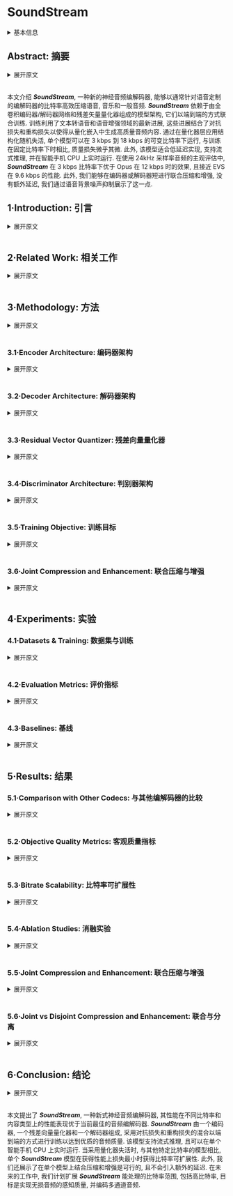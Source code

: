 # SoundStream

<details>
<summary>基本信息</summary>

- 标题: "SoundStream: An End-to-End Neural Audio Codec"
- 作者:
  - 01 Neil Zeghidour, Research Google Inc.
  - 02 Alejandro Luebs, Research Google Inc.
  - 03 Ahmed Omran, Research Google Inc.
  - 04 Jan Skoglund, Research Google Inc.
  - 05 Marco Tagliasacchi, Research Google Inc.
- 链接:
  - [ArXiv](https://arxiv.org/abs/2107.03312)
  - [Publication](https://doi.org/10.1109/TASLP.2021.3129994)
  - [Github]()
  - [Demo](https://google-research.github.io/seanet/soundstream/examples/)
- 文件:
  - [ArXiv](_PDF/2107.03312v1__SoundStream__An_End-to-End_Neural_Audio_Codec.pdf)
  - [Publication](_PDF/2107.03312p0__SoundStream__IEEE@TASLP2021.pdf)

</details>

## Abstract: 摘要

<details>
<summary>展开原文</summary>

We present ***SoundStream***, a novel neural audio codec that can efficiently compress speech, music and general audio at bitrates normally targeted by speech-tailored codecs.
***SoundStream*** relies on a model architecture composed by a fully convolutional encoder/decoder network and a residual vector quantizer, which are trained jointly end-to-end.
Training leverages recent advances in text-to-speech and speech enhancement, which combine adversarial and reconstruction losses to allow the generation of high-quality audio content from quantized embeddings.
By training with structured dropout applied to quantizer layers, a single model can operate across variable bitrates from 3 kbps to 18 kbps, with a negligible quality loss when compared with models trained at fixed bitrates.
In addition, the model is amenable to a low latency implementation, which supports streamable inference and runs in real time on a smartphone CPU.
In subjective evaluations using audio at 24 kHz sampling rate, ***SoundStream*** at 3 kbps outperforms Opus at 12 kbps and approaches EVS at 9.6 kbps.
Moreover, we are able to perform joint compression and enhancement either at the encoder or at the decoder side with no additional latency, which we demonstrate through background noise suppression for speech.

</details>
<br>

本文介绍 ***SoundStream***, 一种新的神经音频编解码器, 能够以通常针对语音定制的编解码器的比特率高效压缩语音, 音乐和一般音频.
***SoundStream*** 依赖于由全卷积编码器/解码器网络和残差矢量量化器组成的模型架构, 它们以端到端的方式联合训练.
训练利用了文本转语音和语音增强领域的最新进展, 这些进展结合了对抗损失和重构损失以使得从量化嵌入中生成高质量音频内容.
通过在量化器层应用结构化随机失活, 单个模型可以在 3 kbps 到 18 kbps 的可变比特率下运行, 与训练在固定比特率下时相比, 质量损失微乎其微.
此外, 该模型适合低延迟实现, 支持流式推理, 并在智能手机 CPU 上实时运行.
在使用 24kHz 采样率音频的主观评估中, ***SoundStream*** 在 3 kbps 比特率下优于 Opus 在 12 kbps 时的效果, 且接近 EVS 在 9.6 kbps 的性能.
此外, 我们能够在编码器或解码器短进行联合压缩和增强, 没有额外延迟, 我们通过语音背景噪声抑制展示了这一点.

## 1·Introduction: 引言

<details>
<summary>展开原文</summary>

Audio codec can be partitioned into two broad categories: waveform codecs and parametric codecs.
Waveform codecs aim at producing at the decoder side a faithful reconstruction of the input audio samples.
Often these codecs rely on transform coding techniques: a (usually invertible) transform is used to map an input time-domain waveform to the time-frequency domain.
Then, transform coefficients are quantized and entropy coded.
At the decoder side the transform is inverted to reconstruct a time-domain waveform.
Many codecs today combine transform coding with linear predictive coding in the time-domain, especially at medium bitrates and/or narrower signal bandwidths.
The bit allocation at the encoder is driven by a perceptual model, which determines the quantization process.
Generally, waveform codecs make little or no assumptions about the type of audio content and can thus operate on general audio.
As a consequence of this, they produce very high-quality audio at medium-to-high bitrates, but they tend to introduce coding artifacts when operating at low bitrates.
Parametric codecs [1] take a different approach, by making specific assumptions about the source audio to be encoded (in most cases, speech) and introducing strong priors in the form of a parametric model that describes the audio synthesis process.
The encoder estimates the parameters of the model, which are then quantized.
The decoder generates a time-domain waveform using a synthesis model driven by quantized parameters.
Unlike waveform codecs, the goal is not to obtain a faithful reconstruction on a sample-by-sample basis, but rather to generate audio that is perceptually similar to the original.

Traditional waveform and parametric codecs rely on signal processing pipelines and carefully engineered design choices, which exploit in-domain knowledge of psycho-acoustics and speech production to improve coding efficiency.
More recently, machine learning models have been successfully applied to the field of audio compression, demonstrating the additional value brought by data-driven solutions.
For example, it is possible to apply them as a post-processing step to improve the quality of existing codecs.
This can be accomplished either via audio superresolution, i.e., extending the frequency bandwidth [2], via audio denoising, i.e., removing lossy coding artifacts [3], or via packet loss concealment [4], [5].

Other solutions adopt models based on machine learning as an integral part of the audio codec architecture.
In these areas, recent advances in text-to-speech (TTS) technology proved to be a key ingredient.
For example, [WaveNet](../Vocoder/2016.09.12_WaveNet.md), a strong generative model originally applied to generate speech from text, was adopted as a decoder in a neural codec [7],[8].
Other neural audio codecs adopt different model architectures, e.g., WaveRNN in LPCNet [9] and WaveGRU in Lyra [10], all targeting speech at low bitrates.

In this paper we propose ***SoundStream***, a novel audio codec that can compress speech, music and general audio more efficiently than previous codecs, as illustrated in Fig.01.
***SoundStream*** leverages state-of-the-art solutions in the field of neural audio synthesis, and introduces a new learnable quantization module, to deliver audio at high perceptual quality, while operating at low-to-medium bitrates.
Fig.02 illustrates the high-level model architecture of the codec.
A fully convolutional encoder receives as input a time-domain waveform and produces a sequence of embeddings at a lower sampling rate, which are quantized by a residual vector quantizer.
A fully convolutional decoder receives the quantized embeddings and reconstructs an approximation of the original waveform.
The model is trained end-to-end using both reconstruction and adversarial losses.
To this end, one (or more) discriminators are trained jointly, with the goal of distinguishing the decoded audio from the original audio and, as a by-product, to provide a space where a feature-based reconstruction loss can be computed.
Both the encoder and the decoder only use causal convolutions, so the overall architectural latency of the model is determined solely by the temporal resampling ratio between the original time-domain waveform and the embeddings.
In summary, we make the following key contributions:
- We propose ***SoundStream***, a neural audio codec in which all the constituent components (encoder, decoder and quantizer) are trained end-to-end with a mix of reconstruction and adversarial losses to achieve superior audio quality.
- We introduce a new residual vector quantizer, and investigate the rate-distortion-complexity trade-off simplified by its design.
In addition, we propose a novel “quantizer dropout” technique for training the residual vector quantizer, which enables a single model to handle different bitrates.
- We demonstrate that learning the encoder brings a very significant coding efficiency improvement, with respect to a solution that adopts mel-spectrogram features.
- We demonstrate by means of subjective quality metrics that ***SoundStream*** outperforms both Opus and EVS over a wide range of bitrates.
- We design our model to support streamable inference, which can operate at low-latency.
When deployed on a smartphone, it runs in real-time on a single CPU thread.
- We propose a variant of the ***SoundStream*** codec that performs joint audio compression and enhancement, without introducing additional latency.

</details>
<br>

## 2·Related Work: 相关工作

<details>
<summary>展开原文</summary>

**Traditional Audio Codecs**:
Opus [11], EVS [12], and USAC [13] are state-of-the-art audio codecs, which combine traditional coding tools, such as linear predictive techniques and the modified discrete cosine transform, to deliver high coding efficiency over different content types, bitrates and sampling rates, while ensuring low-latency for real-time audio communications.
We compare ***SoundStream*** with both Opus and EVS in our subjective evaluation.

**Audio Generative Models**:
Several generative models have been developed for converting text or coded features into audio waveforms.
[WaveNet (2016)](../Vocoder/2016.09.12_WaveNet.md) allows for global and local signal conditioning to synthesize both speech and music.
[SampleRNN (2016)](../Vocoder/2016.12.22_SampleRNN.md) uses recurrent networks in a similar fashion, but it relies on previous samples at different scales.
These auto-regressive models deliver very high-quality audio, at the cost of an increased computational complexity, since samples are generated one by one.
To overcome this issue, Parallel WaveNet [15] allows for parallel computation, yielding considerable speedup during inference.
Other approaches involve lightweight and sparse models [16] and networks mimicking the fast Fourier transform as part of the model [9], [17].
More recently, generative adversarial models have emerged as a solution able to deliver high-quality audio with a lower computational complexity.
[MelGAN (2019)](../Vocoder/2019.10.08_MelGAN.md) is trained to produce audio waveforms when conditioned on mel-spectrograms, training a multi-scale waveform discriminator together with the generator.
[HiFi-GAN (2020)](../Vocoder/2020.10.12_HiFi-GAN.md) takes a similar approach but it applies discriminators to both multiple scales and multiple periods of the audio samples.
The design of the decoder and the losses in ***SoundStream*** is based on this class of audio generative models.

**Audio Enhancement**:
Deep neural networks have been applied to different audio enhancement tasks, ranging from denoising [20]–[24] to dereverberation [25], [26], lossy coding denoising [3] and frequency bandwidth extension [2], [27].
In this paper we show that it is possible to jointly perform audio compression and speech enhancement with a single model, without introducing additional latency.

**Vector Quantization**:
Learning the optimal quantizer is a key element to achieve high coding efficiency.
Optimal scalar quantization based on Lloyd’s algorithm [28] can be extended to a high-dimensional space via the generalized Lloyd algorithm (GLA) [29], which is very similar to k-means clustering [30].
In vector quantization [31], a point in a high-dimensional space is mapped onto a discrete set of code vectors.
Vector quantization has been commonly used as a building block of traditional audio codecs [32].
For example, Code-excited Linear Prediction (CELP [33]) encodes an excitation signal via a vector quantizer codebook.
More recently, vector quantization has been applied in the context of neural network models to compress the latent representation of input features.
For example, in variational autoencoders, vector quantization has been used to generate images [34], [35] and music [36], [37].
Vector quantization can become prohibitively expensive, as the size of the codebook grows exponentially when rate is increased.
For this reason, structured vector quantizers [38], [39] (e.g., residual, product, lattice vector quantizers, etc.) have been proposed to obtain a trade-off between computational complexity and coding efficiency in traditional codecs.
In ***SoundStream***, we extend the learnable vector quantizer of VQ-VAE [34] and introduce a residual (a.k.a. multi-stage) vector quantizer, which is learned end-to-end with the rest of the model.
To the best of the authors knowledge, this is the first time that this form of vector quantization is used in the context of neural networks and trained end-to-end with the rest of the model.

**Neural Audio Codecs**:
End-to-end neural audio codecs rely on data-driven methods to learn efficient audio representations, instead of relying on handcrafted signal processing components.
Autoencoder networks with quantization of hidden features were applied to speech coding early on [40].
More recently, a more sophisticated deep convolutional network for speech compression was described in [41].
Efficient compression of audio using neural networks has been demonstrated in several works, mostly targeting speech coding at low bitrates.
A VQ-VAE speech codec was proposed in [8], operating at 1.6 kbps.
Lyra [10] is a generative model that encodes quantized mel-spectrogram features of speech, which are decoded with an auto-regressive WaveGRU model to achieve state-of-the-art results at 3 kbps.
A very low-bitrate codec proposed in [42] decodes speech representations obtained via self-supervised learning.
An end-to-end audio codec targeting general audio at high bitrates (i.e., above 64 kbps) was proposed in [43].
The model architecture adopts a residual coding pipeline, which consists of multiple autoencoding modules and a psycho-acoustic model is used to drive the loss function during training.

Unlike [42] which specifically targets speech by combining speaker, phonetic and pitch embeddings, ***SoundStream*** does not make assumptions on the nature of the signal it encodes, and thus works for diverse audio content types.
While [10] learns a decoder on fixed features, ***SoundStream*** is trained in an end-to-end fashion.
Our experiments (see [Section 4](#Sec04)) show that learning the encoder increases the audio quality substantially.
***SoundStream*** achieves bitrate scalability, i.e., the ability of a single model to operate at different bitrates at no additional cost, thanks to its residual vector quantizer and to our original quantizer dropout training scheme (see [Section 3.3](#Sec03-03)).
This is unlike the work in [41], [43], [44] which enforce a specific bitrate and require training a different model for each target bitrate.
A single ***SoundStream*** model is able to compress speech, music and general audio, while operating at a 24 kHz sampling rate and low-to-medium bitrates (3 kbps to 18 kbps in our experiments), in real time on a smartphone CPU.
This is the first time that a neural audio codec is shown to outperform state-of-the-art codecs like Opus and EVS over this broad range of bitrates.

**Joint Compression and Enhancement**:
Recent work has explored joint compression and enhancement.
The work in [45] trains a speech enhancement system with a quantized bottleneck.
Instead, ***SoundStream*** integrates a time-dependent conditioning layer, which allows for real-time controllable denoising.
As we design ***SoundStream*** as a general-purpose audio codec, controlling when to denoise allows for encoding acoustic scenes and natural sounds that would be otherwise removed.

</details>
<br>

## 3·Methodology: 方法

<a id="Sec03"></a>

<details>
<summary>展开原文</summary>

We consider a single channel recording $x\in\mathbb{R}^T$ of duration $T$ and sampled at $f_s$.
The ***SoundStream*** model consists of a sequence of three building blocks, as illustrated in Fig.02:
- An encoder, which maps $x$ to a sequence of embeddings (see [Section 3.1](#Sec03-01)),
- A residual vector quantizer, which replaces each embedding by the sum of vectors from a set of finite codebooks, thus compressing the representation with a target number of bits (see [Section 3.3](#Sec03-03)),
- A decoder, which produces a lossy reconstruction $\hat{x}\in\mathbb{R}^T$ from quantized embeddings (see [Section 3.2](#Sec03-02)).

The model is trained end-to-end together with a discriminator (see [Section 3.4](#Sec03-04)), using the mix of adversarial and reconstruction losses described in [Section 3.5](#Sec03-05).
Optionally, a conditioning signal can be added, which determines whether denoising is applied at the encoder or decoder side, as detailed in [Section 3.6](#Sec03-06).

</details>
<br>

### 3.1·Encoder Architecture: 编码器架构

<a id="Sec03-01"></a>

<details>
<summary>展开原文</summary>

The encoder architecture is illustrated in Fig.03 and follows the same structure as the streaming SEANet encoder described in [2], but without skip connections.
It consists of a 1D convolution layer (with $C_{enc}$ channels), followed by $B_{enc}$ convolution blocks.
Each of the blocks consists of three residual units, containing  dilated convolutions with dilation rates of $1$, $3$, and $9$, respectively, followed by a down-sampling layer in the form of a strided convolution.
The number of channels is doubled whenever down-sampling, starting from $C_{enc}$.
A final 1D convolution layer with a kernel of length $3$ and a stride of $1$ is used to set the dimensionality of the embeddings to $D$ ($D = 256$ in our experiments).
To guarantee real-time inference, all convolutions are causal.
This means that padding is only applied to the past but not the future in both training and offline inference, whereas no padding is used in streaming inference.
We use the ELU activation [46] and we do not apply any normalization.
The number $B_{enc}$ of convolution blocks and the corresponding striding sequence determines the temporal resampling ratio between the input waveform and the embeddings.
For example, when $B_{enc}=4$ and using $(2,4,5,8)$ as strides, one embedding is computed every $M = 2 \times 4 \times 5 \times 8 = 320$ input samples.
Thus, the encoder outputs $enc(x) \in\mathbb{R}^{S\times D}$, with $S = T/M$.

</details>
<br>

### 3.2·Decoder Architecture: 解码器架构

<a id="Sec03-02"></a>

<details>
<summary>展开原文</summary>

The decoder architecture follows a similar design, as illustrated in Fig.03.
A 1D convolution layer is followed by a sequence of $B_{dec}$ convolution blocks.
The decoder block mirrors the encoder block, and consists of a transposed convolution for up-sampling followed by the same three residual units.
We use the same strides as the encoder, but in reverse order, to reconstruct a waveform with the same resolution as the input waveform.
The number of channels is halved whenever upsampling, so that the last decoder block outputs $C_{dec}$ channels.
A final 1D convolution layer with one filter, a kernel of size $7$ and stride $1$ projects the embeddings back to the waveform domain to produce $\hat{x}$.
In Fig.03, the same number of channels in both the encoder and the decoder is controlled by the same parameter, i.e., $C_{enc}= C_{dec}=C$.
We also investigate cases in which $C_{enc}\neq C_{dec}$, which results in a computationally lighter encoder and a heavier decoder, or vice-versa (see Section 5.4).

</details>
<br>

### 3.3·Residual Vector Quantizer: 残差向量量化器

<a id="Sec03-03"></a>

<details>
<summary>展开原文</summary>

The goal of the quantizer is to compress the output of the encoder $enc(x)$ to a target bitrate $R$, expressed in bits/second (bps).
In order to train ***SoundStream*** in an end-to-end fashion, the quantizer needs to be jointly trained with the encoder and the decoder by backpropagation.
The **Vector Quantizer (VQ)** proposed in [34], [35] in the context of [VQ-VAEs]() meets this requirement.
This vector quantizer learns a codebook of $N$ vectors to encode each $D$-dimensional frame of $enc(x)$.
The encoded audio $enc(x) \in\mathbb{R}^{S\times D}$ is then mapped to a sequence of one-hot vectors of shape $S \times N$, which can be represented using $S \log_{2} N$ bits.

#### Limitations of Vector Quantization: 向量量化的局限性

As a concrete example, let us consider a codec targeting a bitrate $R = 6000$ bps.
When using a striding factor $M = 320$, each second of audio at a sampling rate $f_{s}= 24000$ Hz is represented by $S = 75$ frames at the output of the encoder.
This corresponds to $r = 6000/75 = 80$ bits allocated to each frame.
Using a plain vector quantizer, this requires storing a codebook with $N = 2^{80}$ vectors, which is obviously unfeasible.

#### Residual Vector Quantizer: 残差向量量化器

To address this issue we adopt a Residual Vector Quantizer (a.k.a. multi-stage vector quantizer [39]), which cascades $N_q$ layers of VQ as follows.
The unquantized input vector is passed through a first VQ and quantization residuals are computed.
The residuals are then iteratively quantized by a sequence of additional $N_q−1$ vector quantizers, as described in [Algorithm 1]().
The total rate budget is uniformly allocated to each VQ, i.e., $r_{i}= r/N_{q}= \log_{2}N$.
For example, when using $N_{q}=8$, each quantizer uses a codebook of size $N = 2^{r/N_{q}}=2^{80/8}=1024$.
For a target rate budget $r$, the parameter $N_q$ controls the trade-off between computational complexity and coding efficiency, which we investigate in [Section 5.4]().

The codebook of each quantizer is trained with exponential moving average updates, following the method proposed in [VQ-VAE-2]() [35].
We also experimented with the original VQ-VAE layer [34], as well as one using a Gumbel softmax [47] but they performed significantly worse.
To improve the usage of the codebooks we use two additional methods.
- First, instead of using a random initialization for the codebook vectors, we run the k-means algorithm on the first training batch and use the learned centroids as initialization.
This allows the codebook to be close to the distribution of its inputs at initialization.
- Second, as proposed in [37], when a codebook vector has not been assigned any input frame for several batches, we replace it with an input frame randomly sampled within the current batch.
More precisely, we track the exponential moving average of the assignments to each vector (with a decay factor of 0.99) and replace the vectors of which this statistic falls below 2.

#### Enabling Bitrate Scalability with Quantizer Dropout: 利用量化器失活实现比特率可扩展性

Residual vector quantization provides a convenient framework for controlling the bitrate.
For a fixed size $N$ of each codebook, the number of VQ layers Nq determines the bitrate.
Since the vector quantizers are trained jointly with the encoder/decoder, in principle a different ***SoundStream*** model should be trained for each target bitrate.
Instead, having a single bitrate scalable model that can operate at several target bitrates is much more practical, since this reduces the memory footprint needed to store model parameters both at the encoder and decoder side.

To train such a model, we modify [Algorithm 1]() in the following way: for each input example, we sample $n_q$ uniformly at random in $[1; N_{q}]$ and only use quantizers $Q_{i}$ for $i = 1\cdots n_{q}$.
This can be seen as a form of structured dropout [48] applied to quantization layers.
Consequently, the model is trained to encode and decode audio for all target bitrates corresponding to the range $n_{q}= 1\cdots N_{q}$.
During inference, the value of nq is selected based on the desired bitrate.
Previous models for neural compression have relied on product quantization (e.g.[wav2vec 2.0](../SpeechRepresentation/2020.06.20_Wav2Vec2.0.md)), or on concatenating the output of several VQ layers [7], [8].
With such approaches, changing the bitrate requires either changing the architecture of the encoder and/or the decoder, as the dimensionality changes, or retraining an appropriate codebook.
A key advantage of our residual vector quantizer is that the dimensionality of the embeddings does not change with the bitrate.
Indeed, the additive composition of the outputs of each VQ layer progressively refines the quantized embeddings, while keeping the same shape.
Hence, no architectural changes are needed in neither the encoder nor the decoder to accommodate different bitrates.
In [Section 5.3](), we show that this method allows one to train a single ***SoundStream*** model, which matches the performance of models trained specifically for a given bitrate.

</details>
<br>

### 3.4·Discriminator Architecture: 判别器架构

<a id="Sec03-04"></a>

<details>
<summary>展开原文</summary>

To compute the adversarial losses described in [Section 3.5](), we define two different discriminators:
- a wave-based discriminator, which receives as input a single waveform;
- an STFT-based discriminator, which receives as input the complex-valued STFT of the input waveform, expressed in terms of real and imaginary parts.

Since both discriminators are fully convolutional, the number of logits in the output is proportional to the length of the input audio.
Consistently with previous work [19], we observed during development that a wave-based discriminator was enough to reconstruct speech with high quality, however using both the wave-based and STFT-based discriminators reduces artifacts when compressing music.

For the wave-based discriminator, we use the same multi-resolution convolutional discriminator proposed in [18] and adopted in [50].
Three structurally identical models are applied to the input audio at different resolutions: original, $2$-times down-sampled, and $4$-times down-sampled.
Each single-scale discriminator consists of an initial plain convolution followed by four grouped convolutions, each of which has a group size of $4$, a down-sampling factor of $4$, and a channel multiplier of $4$ up to a maximum of 1024 output channels.
They are followed by two more plain convolution layers to produce the final output, i.e., the logits.

The STFT-based discriminator is illustrated in [Fig.04]() and operates on a single scale, computing the STFT with a window length of $W = 1024$ samples and a hop length of $H = 256$ samples.
A 2D-convolution (with kernel size $7 \times 7$ and $32$ channels) is followed by a sequence of residual blocks.
Each block starts with a $3 \times 3$ convolution, followed by a $3 \times 4$ or a $4 \times 4$ convolution, with strides equal to $(1,2)$ or $(2,2)$, where $(s_{t},s_{f})$ indicates the down-sampling factor along the time and frequency axes.
We alternate between $(1,2)$ and $(2,2)$ strides, for a total of 6 residual blocks.
The number of channels is progressively increased with the depth of the network.
At the output of the last residual block, the activations have shape $T/(H \cdot 2^{3}) \times F/2^{6}$, where $T$ is the number of samples in the time domain and $F = W/2$ is the number of frequency bins.
The last layer aggregates the logits across the(down-sampled)frequency bins with a fully connected layer (implemented as a $1 \times F/2^{6}$ convolution), to obtain a 1-dimensional signal in the (down-sampled) time domain.

</details>
<br>

### 3.5·Training Objective: 训练目标

<a id="Sec03-05"></a>

<details>
<summary>展开原文</summary>

Let $\mathcal{G}(x) = dec(Q(enc(x)))$ denote the ***SoundStream*** generator, which processes the input waveform x through the encoder, the quantizer and the decoder, and ˆx = G(x) be the decoded waveform.
We train ***SoundStream*** with a mix of losses to achieve both signal reconstruction fidelity and perceptual quality,following the principles of the perception-distortion trade-off discussed in [51].

The adversarial loss is used to promote perceptual quality and it is defined as a hinge loss over the logits of the discriminator, averaged over multiple discriminators and over time.
More formally, let $k \in \{0,\cdots,K\}$ index over the individual discriminators, where $k = 0$ denotes the STFT-based discriminator and $k \in \{1,\cdots,K\}$ the different resolutions of the waveform-based discriminator ($K = 3$ in our case).
Let $T_k$ denote the number of logits at the output of the $k$-th discriminator along the time dimension.
The discriminator is trained to classify original vs decoded audio, by minimizing

$$
\begin{aligned}
  \mathcal{L}_{\mathcal{D}}
  &= \mathbb{E}_x\left[\dfrac{1}{K}\sum_{k}\dfrac{1}{T_{k}}\sum_{t}\max(0, 1-\mathcal{D}_{k,t}(x))\right]\\
  &+ \mathbb{E}_x\left[\dfrac{1}{K}\sum_{k}\dfrac{1}{T_{k}}\sum_{t}\max(0, 1+\mathcal{D}_{k,t}(\mathcal{G}(x)))\right]\\
\end{aligned}\tag{01}
$$

while the adversarial loss for the generator is

$$
\begin{aligned}
  \mathcal{L}_{\mathcal{G}}^{adv}
  &= \mathbb{E}_x\left[\dfrac{1}{K}\sum_{k}\dfrac{1}{T_{k}}\sum_{t}\max(0, 1-\mathcal{D}_{k,t}(\mathcal{G}(x)))\right]
\end{aligned}\tag{02}
$$

To promote fidelity of the decoded signal $\hat{x}$ with respect to the original $x$ we adopt two additional losses:
1. a “feature” loss $\mathcal{L}_{\mathcal{G}}^{feat}$, computed in the feature space defined by the discriminator(s) [18];
2. a multi-scale spectral reconstruction loss $\mathcal{L}_{\mathcal{G}}^{rec}$ [52].

More specifically, the feature loss is computed by taking the average absolute difference between the discriminator’s internal layer outputs for the generated audio and those for the corresponding target audio.

$$
\begin{aligned}
  \mathcal{L}_{\mathcal{G}}^{feat}
  &= \mathbb{E}_x\left[\dfrac{1}{KL}\sum_{k,l}\dfrac{1}{T_{k,l}}\sum_{t}|\mathcal{D}_{k,t}^{(l)}(x)-\mathcal{D}_{k,t}^{(l)}(\mathcal{G}(x))|\right]
\end{aligned}\tag{03}
$$

where $L$ is the number of internal layers, $\mathcal{D}_{k,t}^{(l)}, l\in\{1,\cdots,L\}$ is the $t$-th output of layer $l$ of discriminator $k$, and $T_{k,l}$ denotes the length of the layer in the time dimension.

The multi-scale spectral reconstruction loss follows the specifications described in [53]:

$$
\begin{aligned}
  \mathcal{L}_{\mathcal{G}}^{\mathrm{rec}}
  &=\sum_{s\in 2^{6},\ldots,2^{11}}\sum_{t}\|\mathcal{S}_{t}^{s}(x)-\mathcal{S}_{t}^{s}(\mathcal{G}(x))\|_{1}\\
  &+\alpha_{s}\sum_{t}\|\log\mathcal{S}_{t}^{s}(x)-\log\mathcal{S}_{t}^{s}(\mathcal{G}(x))\|_{2},
\end{aligned}\tag{04}
$$

where $S_{t}^{s}(x)$ denotes the $t$-th frame of a 64-bin mel-spectrogram computed with window length equal to $s$ and hop length equal to $s/4$.
We set $\alpha_{s}=\sqrt{s/2}$ as in [53].

The overall generator loss is a weighted sum of the different loss components:

$$
  \mathcal{L}_{\mathcal{G}} = \lambda_{adv} \mathcal{L}_{\mathcal{G}}^{adv} + \lambda_{feat} \mathcal{L}_{\mathcal{G}}^{feat} + \lambda_{rec} \mathcal{L}_{\mathcal{G}}^{rec}\tag{05}
$$

In all our experiments we set $\lambda_{adv}=1$, $\lambda_{feat}=100$ and $\lambda_{rec}=1$

</details>
<br>

### 3.6·Joint Compression and Enhancement: 联合压缩与增强

<a id="Sec03-06"></a>

<details>
<summary>展开原文</summary>

In traditional audio processing pipelines, compression and enhancement are typically performed by different modules.
For example, it is possible to apply an audio enhancement algorithm at the transmitter side, before audio is compressed, or at the receiver side, after audio is decoded.
In this setup, each processing step contributes to the end-to-end latency, e.g., due to buffering the input audio to the expected frame length determined by the specific algorithm adopted.
Conversely, we design ***SoundStream*** in such a way that compression and enhancement can be carried out jointly by the same model, without increasing the overall latency.

The nature of the enhancement can be determined by the choice of the training data.
As a concrete example, in this paper we show that it is possible to combine compression with background noise suppression.
More specifically, we train a model in such a way that one can flexibly enable or disable denoising at inference time, by feeding a conditioning signal that represents the two modes (denoising enabled or disabled).
To this end, we prepare the training data to consist of tuples of the form: `(inputs,targets,denoise)`.
When `denoise = false`, `targets = inputs`;
when `denoise = true`, `targets` contain the clean speech component of the corresponding `inputs`.
Hence, the network is trained to reconstruct noisy speech if the conditioning signal is disabled, and to produce a clean version of the noisy input if it is enabled.
Note that when `inputs` consist of clean audio (speech or music), `targets = inputs` and `denoise` can be either true or false.
This is done to prevent ***SoundStream*** from adversely affecting clean audio when denoising is enabled.

To process the conditioning signal, we use Feature-wise Linear Modulation (FiLM) layers [54] in between residual units, which take network features as inputs and transform them as

$$
  \tilde{a}_{n,c} = \gamma_{n,c} a_{n,c} + \beta_{n,c}\tag{06}
$$

where $a_{n,c}$ is the $n$-th activation in the $c$-th channel.
The coefficients $\gamma_{n,c}$ and $\beta_{n,c}$ are computed by a linear layer that takes as input a (potentially time-varying) two-dimensional one-hot encoding that determines the denoising mode.
This allows one to adjust the level of denoising over time.

In principle, FiLM layers can be used anywhere throughout the encoder and decoder architecture.
However, in our preliminary experiments, we found that applying conditioning at the bottleneck either at the encoder or at the decoder side (as illustrated in [Fig.03]()) was effective and no further improvements were observed by applying FiLM layers at different depths.
In [Section 5.5](#Sec05-05), we quantify the impact of enabling denoising at either the encoder or decoder side both in terms of audio quality and bitrate.

</details>
<br>

## 4·Experiments: 实验

### 4.1·Datasets & Training: 数据集与训练

<details>
<summary>展开原文</summary>

We train a single ***SoundStream*** model on three types of audio content: clean speech, noisy speech and music, all at 24 kHz sampling rate.
For clean speech, we use the LibriTTS dataset [55], with the following training splits: `train-clean-100`, `train-clean-360` and `train-other-500`.
We discard samples that do not contain frequencies above 8 kHz, that is, those which were upsampled from 16 kHz to 24 kHz.
This filter results in 30 k, 102 k and 186 k in each of the three splits.
Note that some of these samples, especially in the `train-other-500` split, might contain a mild level of early reverberation.
For noisy speech, we synthesize samples by mixing speech from LibriTTS with noise from Freesound [56].
This results in a dataset of 37 k noisy samples 2 to 20 s long, selecting noise segments which do not contain speech and have a CC0 license.
We apply peak normalization to randomly selected crops of 3 seconds and adjust the mixing gain of the noise component sampling uniformly in the interval `[−30 dB,0 dB]`.
For music, we use the MagnaTagATune dataset [57], sampling a random subset of 114 k 5-second samples.
In addition, we collect a real-world dataset, which contains two speakers (one male and one female speaker) with spontaneous English speech collected indoors in different rooms, located either in an apartment or in an office environment.
Each clip is collected with two microphones, one located close to the mouth of the speaker and one at a varying distance of 2 to 5 meters.
We select half of the samples from the near-field microphone and half from the far-field microphone, to evaluate on various reverberation conditions.
For a subset of the samples, a loudspeaker positioned in the same room is used to generate background noise.

We train with Adam [58], using a learning rate of $10_{−4}$ and a batch size of $128$, for $10^6$ steps.
As sequences have variable lengths, we prepare batches by cropping random segments of $360$ milliseconds.
Each segment is normalized to a peak value of $0.95$ and multiplied by a random gain in the interval $[0.3, 1.0]$ to ensure that the model is robust to a wide range of amplitudes.
We evaluate our models on disjoint test splits of the datasets above.
Unless stated otherwise, objective and subjective metrics are computed on a set of 200 audio clips 2–4 seconds long, with 50 samples from each of the four datasets listed above (i.e., clean speech, noisy speech, music, noisy/reverberant speech).

</details>
<br>

### 4.2·Evaluation Metrics: 评价指标

<details>
<summary>展开原文</summary>

To evaluate ***SoundStream***, we perform subjective evaluations by human raters.
We have chosen a crowd-sourced methodology inspired by MUSHRA [59], with a hidden reference but no lowpass-filtered anchor.
Each of the 200 samples of the evaluation dataset, which include clean, noisy and reverberant speech, as well as music, was rated 20 times.
The raters were required to be native English speakers and be using headphones.
The number of raters for the 3 kbps, 6 kbps and 12 kbps MUSHRA tests were 275, 273 and 273 respectively.
Additionally, to avoid noisy data, a post-screening was put in place to exclude listeners who rated the reference below 90 more than 20% of the time or rated non-reference samples above 90 more than 50% of the time.
After post-screening the number of raters was reduced to 131, 76 and 29 respectively.
We checked a-posteriori the impact of changing the rejection threshold, but this did not change the outcome of the experiments.

For development and hyperparameter selection, we rely on computational, objective metrics.
Numerous metrics have been developed in the past for assessing the perceived similarity between a reference and a processed audio signal.
The ITU-T standards PESQ [60] and its replacement POLQA [61] are commonly used metrics.
However, both are inconvenient to use owing to licensing restrictions.
We choose the freely available and recently open-sourced ViSQOL [62], [63] metric, which has previously shown comparable performance to POLQA.
In particular we use “audio” ViSQOL, which operates on audio resampled at 48 kHz.
In early experiments, we found this metric to be strongly correlated with subjective evaluations.
We thus use it for model selection and ablation studies.

</details>
<br>

### 4.3·Baselines: 基线

<details>
<summary>展开原文</summary>

Opus [11] is a versatile speech and audio codec supporting signal bandwidths from 4 kHz to 24 kHz and bitrates from 6 kbps to 510 kbps.
Since its standardization by the IETF in 2012 it has been widely deployed for speech communication over the internet.
As the audio codec in applications such as Zoom and applications based on WebRTC [64], [65], such as Microsoft Teams and Google Meet, Opus has hundreds of millions of daily users.
Opus is also one of the main audio codecs used in YouTube for streaming.
Enhanced Voice Services (EVS) [12] is the latest codec standardized by the 3GPP and was primarily designed for Voice over LTE (VoLTE).
Like Opus, it is a versatile codec operating at multiple signal bandwidths, 4 kHz to 20 kHz, and bitrates, 5.9 kbps to 128 kbps.
It is replacing AMR-WB [66] and retains full backward operability.
We use these two systems as baselines for comparison with the ***SoundStream*** codec.
For the lowest bitrates, we also compare ***SoundStream*** to the recently proposed Lyra codec [10], an autoregressive generative codec operating at 3 kbps.
We provide audio processed by ***SoundStream*** and baselines at different bitrates on a public webpage.

</details>
<br>

## 5·Results: 结果

### 5.1·Comparison with Other Codecs: 与其他编解码器的比较

<details>
<summary>展开原文</summary>

Fig.05 reports the main result of the paper, where we compare ***SoundStream*** to Opus and EVS at different bitrates.
Namely, we repeated a subjective evaluation based on a MUSHRA-inspired crowd sourced scheme, when ***SoundStream*** operates at three different bitrates: i) low (3 kbps); ii) medium (6 kbps); iii) high (12 kbps).
Fig.05(a) shows that ***SoundStream*** at 3 kbps significantly outperforms both Opus at 6 kbps and EVS at 5.9 kbps (i.e., the lowest bitrates at which these codecs can operate), despite using half of the bitrate.
To match the quality of ***SoundStream***, EVS needs to use at least 9.6 kbps and Opus at least 12 kbps, i.e., 3.2× to 4× more bits than ***SoundStream***.
We also observe that ***SoundStream*** outperforms Lyra when they both operate at 3 kbps.
We observe similar results when ***SoundStream*** operates at 6 kbps and 12 kbps.
At medium bitrates, EVS and Opus require, respectively, 2.2× to 2.6× more bits to match the same quality.
At high bitrates, 1.3× to 1.6× more bits.

Fig.06 illustrates the results of the subjective evaluation by content type.
The quality of ***SoundStream*** remains consistent when encoding clean speech and noisy speech.
In addition, ***SoundStream*** can encode music when using as little as 3 kbps, with quality significantly better than Opus at 12 kbps and EVS at 5.9 kbps.
This is the first time that a codec is shown to operate on diverse content types at such a low bitrate.

</details>
<br>

### 5.2·Objective Quality Metrics: 客观质量指标

<details>
<summary>展开原文</summary>

Fig.07a shows the rate-quality curve of ***SoundStream*** over a wide range of bitrates, from 3 kbps to 18 kbps.
We observe that quality, as measured by means of ViSQOL, gracefully decreases as the bitrate is reduced and it remains above 3.7 even at the lowest bitrate.
In our work, ***SoundStream*** operates at constant bitrate, i.e., the same number of bits is allocated to each encoded frame.
At the same time, we measure the bitrate lower bound by computing the empirical entropy of the quantization symbols of the vector quantizers, assuming each vector quantizer to be a discrete memoryless source, i.e., no statistical redundancy is exploited across different layers of the residual vector quantizer, nor across time.
Fig.07a indicates a potential rate saving between 7% and 20%.

We also investigate the rate-quality trade-off achieved when encoding different content types, as illustrated in Fig.07b.
Unsurprisingly, the highest quality is achieved when encoding clean speech.
Music represents a more challenging case, due to its inherent diversity of content.

</details>
<br>

### 5.3·Bitrate Scalability: 比特率可扩展性

<details>
<summary>展开原文</summary>

We investigate the bitrate scalability provided by training a single model that can serve different bitrates.
To evaluate this aspect, for each bitrate R we consider three ***SoundStream*** configurations:
a) a non-scalable model trained and evaluated at bitrate R (bitrate specific);
b) a non-scalable model trained at 18 kbps and evaluated at bitrate R by using only the first nq quantizers during inference (18 kbps - no dropout);
c) a scalable model trained with quantizer dropout and evaluated at bitrate $R$ (bitrate scalable).

[Fig.07c]() shows the ViSQOL scores for these three scenarios.
Remarkably, a model trained specifically at 18 kbps retains good performance when evaluated at lower bitrates, even though the model was not trained in these conditions.
Unsurprisingly, the quality drop increases as the bitrate decreases, i.e., when there is a more significant difference between training and inference.
This gap vanishes when using the quantizer dropout strategy described in [Section 3.3]().
Surprisingly, the bitrate scalable model seems to marginally outperform bitrate specific models at 9 kbps and 12 kbps.
This suggests that quantizer dropout, beyond providing bitrate scalability, may act as a regularizer.

We confirm these results by including the bitrate scalable variant of ***SoundStream*** in the MUSHRA subjective evaluation (see [Fig.05]()).
When operating at 3 kbps, the bitrate scalable variant of ***SoundStream*** is only slightly worse than the bitrate specific variant.
Conversely, both at 6 kbps and 12 kbps it matches the same quality as the bitrate specific variant.

</details>
<br>

### 5.4·Ablation Studies: 消融实验

<details>
<summary>展开原文</summary>

We carried out several additional experiments to evaluate the impact of some of the design choices applied to ***SoundStream***.
Unless stated otherwise, all these experiments operate at 6 kbps.

**Advantage of Learning the Encoder**:
We explore the impact of replacing the learnable encoder of ***SoundStream*** with a fixed mel-filterbank, similarly to Lyra [10].
In this setting, we learn both the quantizer and the decoder and observe a significant drop in objective quality, with ViSQOL going from 3.96 to 3.33.
Note that this is significantly worse than what can be achieved when learning the encoder and halving the bitrate (i.e., ViSQOL equal to 3.76 at 3 kbps).
This demonstrates that the additional complexity of having a learnable encoder translates to a very significant improvement in the rate-quality trade-off.

**Encoder and Decoder Capacity**:
The main drawback of using a learnable encoder is the computational cost of the neural architecture, which can be significantly higher than computing fixed, non-learnable features such as mel-filterbanks.
For ***SoundStream*** to be competitive with traditional codecs, not only should it provide a better perceptual quality at an equivalent bitrate, but it must also run in real-time on resource-limited hardware.
Table I shows how computational efficiency and audio quality are impacted by the number of channels in the encoder $C_{enc}$ and the decoder $C_{dec}$.
We measured the real-time factor (RTF), defined as the ratio between the temporal length of the input audio and the time needed for encoding/decoding it with ***SoundStream***.
We profiled these models on a single CPU thread of a Pixel4 smartphone.
We observe that the default model ($C_{enc}=C_{dec}= 32$) runs in real-time ($RTF 2.3times$).
Decreasing the model capacity by setting $C_{enc}=C_{dec}= 16$ only marginally affects the reconstruction quality while increasing the real-time factor significantly ($RTF 7.1\times$).
We also investigated configurations with asymmetric model capacities.
Using a smaller encoder, it is possible to achieve a significant speedup without sacrificing quality (ViSQOL drops from 3.96 to 3.94, while the encoder RTF increases to $18.6\times$).
Instead, decreasing the capacity of the decoder has a more significant impact on quality (ViSQOL drops from 3.96 to 3.84).
This is aligned with recent findings in the field of neural image compression [67], which also adopt a lighter encoder and a heavier decoder.

**Vector Quantizer Depth and Codebook Size**:
The number of bits used to encode a single frame is equal to Nq log2N, where Nq denotes the number of quantizers and N the codebook size.
Hence, it is possible to achieve the same target bitrate for different combinations of Nq and N.
Table II shows three configurations, all operating at 6 kbps.
As expected, using fewer vector quantizers, each with a larger codebook, achieves the highest coding efficiency at the cost of higher computational complexity.
Remarkably, using a sequence of 80 1-bit quantizers leads only to a modest quality degradation.
This demonstrates that it is possible to successfully train very deep residual vector quantizers without facing optimization issues.
On the other side, as discussed in [Section 3.3](), growing the codebook size can quickly lead to unmanageable memory requirements.
Thus, the proposed residual vector quantizer offers a practical and effective solution for learning neural codecs operating at high bitrates, as it scales gracefully when using many quantizers, each with a smaller codebook.

**Latency**:
The architectural latency M of the model is defined by the product of the strides, as explained in [Section 3.1]().
In our default configuration, $M = 2 \times 4 \times 5 \times 8 = 320$ samples, which means that one frame corresponds to 13.3ms of audio at 24 kHz.
The bit budget allocated to the residual vector quantizer needs to be adjusted based on the target architectural latency.
For example, when operating at 6 kbps, the residual vector quantizer has a budget of 80 bits per frame.
If we double the latency, one frame corresponds to 26.6 ms, so the per-frame budget needs to be increased to 160 bits.
Table III compares three configurations, all operating at 6 kbps, where the budget is adjusted by changing the number of quantizers, while keeping the codebook size fixed.
We observe that these three configurations are equivalent in terms of audio quality.
At the same time, increasing the latency of the model significantly increases the real-time factor, as encoding/decoding of a single frame corresponds to a longer audio sample.

</details>
<br>

### 5.5·Joint Compression and Enhancement: 联合压缩与增强

<details>
<summary>展开原文</summary>

We evaluate a variant of ***SoundStream*** that is able to jointly perform compression and background noise suppression, which was trained as described in [Section 3.6]().
During training, we set the denoise flag 50% of the time in each batch.
We consider two configurations, in which the conditioning signal is applied to the embeddings:
- one where the conditioning signal is added at the encoder side, just before quantization;
- another where it is added at the decoder side.

For each configuration, we train models at different bitrates.
For evaluation we use 1000 samples of noisy speech, generated as described in [Section 4.1]() and compute ViSQOL scores when denoising is enabled or disabled, using clean speech references as targets.
Figures 8 shows a substantial improvement of quality when denoising is enabled, with no significant difference between denoising either at the encoder or at the decoder.
We observe that the proposed model, which is able to flexibly enable or disable denoising at inference time, does not incur a cost in performance, when compared with a model in which denoising is always enabled.
This can be seen comparing Fig.08c with Fig.08a and Fig.08b.

We also investigate whether denoising affects the potential bitrate savings that would be achievable by entropy coding.
To evaluate this aspect, we first measured the empirical probability distributions $p_{i}^{(q)},i = 1 \cdots N,q = 1 \cdots N_{q}$ on $3200$ samples of training data.
Then, we measured the empirical distribution r(q)ion the 1000 test samples and computed the cross-entropy $H(r,p) = − \sum_{i,q}r_{i}^{(q)}\log_{2}p_{i}^{(q)}$, as an estimate of the bitrate lower bound needed to encode the test samples.
Fig.08 shows that both the encoder-side denoising and fixed denoising offer substantial bitrate savings when compared with decoder-side denoising.
Hence, applying denoising before quantization leads to a representation that can be encoded with fewer bits.

</details>
<br>

### 5.6·Joint vs Disjoint Compression and Enhancement: 联合与分离

<details>
<summary>展开原文</summary>

We compare the proposed model, which is able to perform joint compression and enhancement, with a configuration in which compression is performed by ***SoundStream*** (with denoising disabled) and enhancement by a dedicated denoising model.
For the latter, we adopt [SEANet](../_Basis/2020.09.04_SEANet.md), which features a very similar model architecture, with the notable exception of skip connections between encoder and decoder layers and the absence of quantization.
We consider two variants:
- one in which compression is followed by denoising (i.e., denoising is applied at the decoder side);
- another one in which denoising is followed by compression (i.e., denoising is applied at the encoder side).

We evaluate the different models using the [VCTK dataset](../../Datasets/2012.08.00_VCTK.md), which was neither used for training ***SoundStream*** nor SEANet.
The input samples are 2 s clips of noisy speech cropped to reduce periods of silence and resampled at 24 kHz.
For each of the four input signal-to-noise ratios (0 dB, 5 dB, 10 dB and 15 dB) and clean audio, we run inference on 1000 samples and compute ViSQOL scores.
As shown in Table IV, one single model trained for joint compression and enhancement achieves a level of quality that is almost on par with using two disjoint models.
Also, the former requires only half of the computational cost and incurs no additional architectural latency, which would be introduced when stacking disjoint models.
We also observe that the performance gap decreases as the input SNR increases.

</details>
<br>

## 6·Conclusion: 结论

<details>
<summary>展开原文</summary>

We propose ***SoundStream***, a novel neural audio codec that outperforms state-of-the-art audio codecs over a wide range of bitrates and content types.
***SoundStream*** consists of an encoder, a residual vector quantizer and a decoder, which are trained end-to-end using a mix of adversarial and reconstruction losses to achieve superior audio quality.
The model supports streamable inference and can run in real-time on a single smartphone CPU.
When trained with quantizer dropout, a single ***SoundStream*** model achieves bitrate scalability with a minimal loss in performance when compared with bitrate-specific models.
In addition, we show that it is possible to combine compression and enhancement in a single model without introducing additional latency.
In future work, we plan to extend the range of bitrates over which ***SoundStream*** operates, covering higher bitrates, aiming to attain perceptually lossless audio and encoding multi-channel audio.

</details>
<br>

本文提出了 ***SoundStream***, 一种新式神经音频编解码器, 其性能在不同比特率和内容类型上的性能表现优于当前最佳的音频编解码器.
***SoundStream*** 由一个编码器, 一个残差向量量化器和一个解码器组成, 采用对抗损失和重构损失的混合以端到端的方式进行训练以达到优质的音频质量.
该模型支持流式推理, 且可以在单个智能手机 CPU 上实时运行.
当采用量化器失活时, 与其他特定比特率的模型相比, 单个 ***SoundStream*** 模型在获得性能上损失最小时获得比特率可扩展性.
此外, 我们还展示了在单个模型上结合压缩和增强是可行的, 且不会引入额外的延迟.
在未来的工作中, 我们计划扩展 ***SoundStream*** 能处理的比特率范围, 包括高比特率, 目标是实现无损音频的感知质量, 并编码多通道音频.